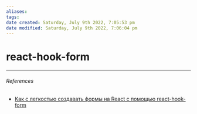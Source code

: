 ```yaml
---
aliases: 
tags: 
date created: Saturday, July 9th 2022, 7:05:53 pm
date modified: Saturday, July 9th 2022, 7:06:04 pm
---
```


# react-hook-form

---

###### References

- [Как с легкостью создавать формы на React с помощью react-hook-form](https://nuancesprog.ru/p/13056/)
